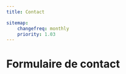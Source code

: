 ```yaml
---
title: Contact

sitemap:
    changefreq: monthly
    priority: 1.03
---
```



# Formulaire de contact    

